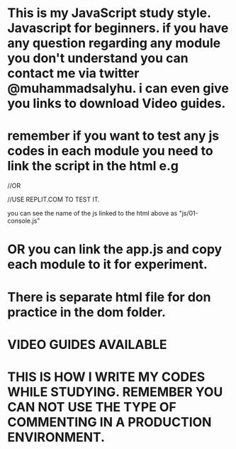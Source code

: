 # This is my JavaScript study style. Javascript for beginners. if you have any question regarding any module you don't understand you can contact me via twitter @muhammadsalyhu. i can even give you links to download Video guides.

# remember if you want to test any js codes in each module you need to link the script in the html e.g

<script src="js/01-console.js"></script>

//OR

//USE REPLIT.COM TO TEST IT.

you can see the name of the js linked to the html above as "js/01-console.js"

# OR you can link the app.js and copy each module to it for experiment.

# There is separate html file for don practice in the dom folder.

# VIDEO GUIDES AVAILABLE

# THIS IS HOW I WRITE MY CODES WHILE STUDYING. REMEMBER YOU CAN NOT USE THE TYPE OF COMMENTING IN A PRODUCTION ENVIRONMENT.
